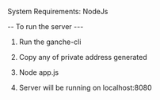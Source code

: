 System Requirements:
NodeJs

-- To run the server ---

1. Run the ganche-cli

2. Copy any of private address generated

3. Node app.js 

4. Server will be running on localhost:8080